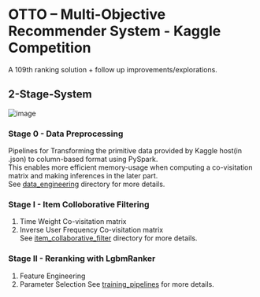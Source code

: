 # OTTO – Multi-Objective Recommender System - Kaggle Competition
A 109th ranking solution + follow up improvements/explorations.

## 2-Stage-System

![image](https://user-images.githubusercontent.com/71299664/218287232-a8a68476-f1b5-4222-ad0e-e2add7c3ef1a.png)

### Stage 0 - Data Preprocessing
Pipelines for Transforming the primitive data provided by Kaggle host(in .json) to column-based format using PySpark.  
This enables more efficient memory-usage when computing a co-visitation matrix and making inferences in the later part.  
See [data_engineering](https://github.com/itong1900/otto_obj_recommendation_sys/tree/master/data_engineering) directory for more details. 


### Stage I - Item Colloborative Filtering
1. Time Weight Co-visitation matrix
2. Inverse User Frequency Co-visitation matrix  
See [item_collaborative_filter](https://github.com/itong1900/otto_obj_recommendation_sys/tree/master/item_collaborative_filter) directory for more details.

### Stage II - Reranking with LgbmRanker
1. Feature Engineering
2. Parameter Selection
See [training_pipelines](https://github.com/itong1900/otto_obj_recommendation_sys/tree/master/training_pipelines) for more details. 
